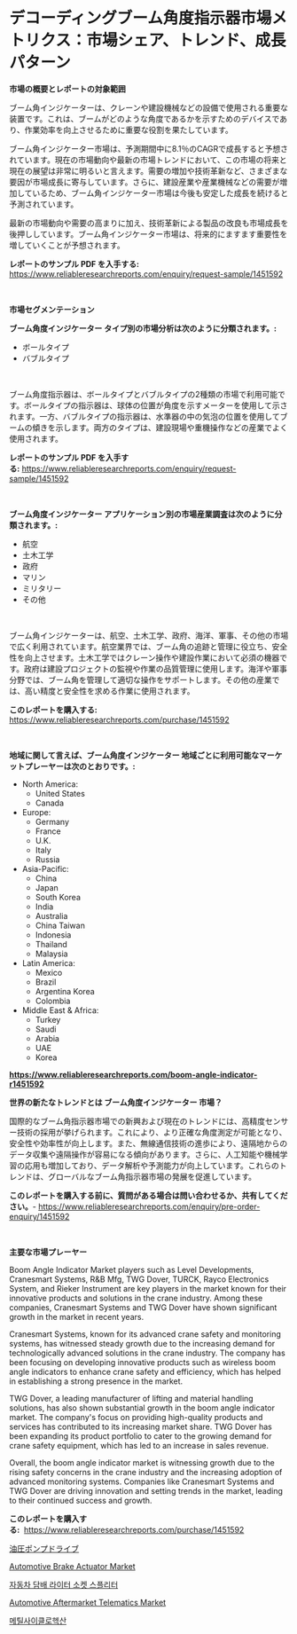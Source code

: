 <p><h1>デコーディングブーム角度指示器市場メトリクス：市場シェア、トレンド、成長パターン</h1></p><p><strong>市場の概要とレポートの対象範囲</strong></p>
<p><p>ブーム角インジケーターは、クレーンや建設機械などの設備で使用される重要な装置です。これは、ブームがどのような角度であるかを示すためのデバイスであり、作業効率を向上させるために重要な役割を果たしています。</p><p>ブーム角インジケーター市場は、予測期間中に8.1％のCAGRで成長すると予想されています。現在の市場動向や最新の市場トレンドにおいて、この市場の将来と現在の展望は非常に明るいと言えます。需要の増加や技術革新など、さまざまな要因が市場成長に寄与しています。さらに、建設産業や産業機械などの需要が増加しているため、ブーム角インジケーター市場は今後も安定した成長を続けると予測されています。</p><p>最新の市場動向や需要の高まりに加え、技術革新による製品の改良も市場成長を後押ししています。ブーム角インジケーター市場は、将来的にますます重要性を増していくことが予想されます。</p></p>
<p><strong>レポートのサンプル PDF を入手する:</strong> <a href="https://www.reliableresearchreports.com/enquiry/request-sample/1451592">https://www.reliableresearchreports.com/enquiry/request-sample/1451592</a></p>
<p>&nbsp;</p>
<p><strong>市場セグメンテーション</strong></p>
<p><strong>ブーム角度インジケーター タイプ別の市場分析は次のように分類されます。:</strong></p>
<p><ul><li>ボールタイプ</li><li>バブルタイプ</li></ul></p>
<p>&nbsp;</p>
<p><p>ブーム角度指示器は、ボールタイプとバブルタイプの2種類の市場で利用可能です。ボールタイプの指示器は、球体の位置が角度を示すメーターを使用して示されます。一方、バブルタイプの指示器は、水準器の中の気泡の位置を使用してブームの傾きを示します。両方のタイプは、建設現場や重機操作などの産業でよく使用されます。</p></p>
<p><strong>レポートのサンプル PDF を入手する:</strong>&nbsp;<a href="https://www.reliableresearchreports.com/enquiry/request-sample/1451592">https://www.reliableresearchreports.com/enquiry/request-sample/1451592</a></p>
<p>&nbsp;</p>
<p><strong> ブーム角度インジケーター アプリケーション別の市場産業調査は次のように分類されます。:</strong></p>
<p><ul><li>航空</li><li>土木工学</li><li>政府</li><li>マリン</li><li>ミリタリー</li><li>その他</li></ul></p>
<p>&nbsp;</p>
<p><p>ブーム角インジケーターは、航空、土木工学、政府、海洋、軍事、その他の市場で広く利用されています。航空業界では、ブーム角の追跡と管理に役立ち、安全性を向上させます。土木工学ではクレーン操作や建設作業において必須の機器です。政府は建設プロジェクトの監視や作業の品質管理に使用します。海洋や軍事分野では、ブーム角を管理して適切な操作をサポートします。その他の産業では、高い精度と安全性を求める作業に使用されます。</p></p>
<p><strong>このレポートを購入する:</strong>&nbsp; <a href="https://www.reliableresearchreports.com/purchase/1451592">https://www.reliableresearchreports.com/purchase/1451592</a></p>
<p>&nbsp;</p>
<p><strong>地域に関して言えば、ブーム角度インジケーター 地域ごとに利用可能なマーケットプレーヤーは次のとおりです。:</strong></p>
<p><ul>
    <li>
        North America:
        <ul>
            <li>United States</li>
            <li>Canada</li>
        </ul>
    </li>
    <li>
        Europe:
        <ul>
            <li>Germany</li>
            <li>France</li>
            <li>U.K.</li>
            <li>Italy</li>
            <li>Russia</li>
        </ul>
    </li>
    <li>
        Asia-Pacific:
        <ul>
            <li>China</li>
            <li>Japan</li>
            <li>South Korea</li>
            <li>India</li>
            <li>Australia</li>
            <li>China Taiwan</li>
            <li>Indonesia</li>
            <li>Thailand</li>
            <li>Malaysia</li>
        </ul>
    </li>
    <li>
        Latin America:
        <ul>
            <li>Mexico</li>
            <li>Brazil</li>
            <li>Argentina Korea</li>
            <li>Colombia</li>
        </ul>
    </li>
    <li>
        Middle East & Africa:
        <ul>
            <li>Turkey</li>
            <li>Saudi</li>
            <li>Arabia</li>
            <li>UAE</li>
            <li>Korea</li>
        </ul>
    </li>
    </ul></p>
<p><strong><a href="https://www.reliableresearchreports.com/boom-angle-indicator-r1451592">https://www.reliableresearchreports.com/boom-angle-indicator-r1451592</a></strong>&nbsp;</p>
<p><strong>世界の新たなトレンドとは ブーム角度インジケーター 市場？</strong></p>
<p><p>国際的なブーム角指示器市場での新興および現在のトレンドには、高精度センサー技術の採用が挙げられます。これにより、より正確な角度測定が可能となり、安全性や効率性が向上します。また、無線通信技術の進歩により、遠隔地からのデータ収集や遠隔操作が容易になる傾向があります。さらに、人工知能や機械学習の応用も増加しており、データ解析や予測能力が向上しています。これらのトレンドは、グローバルなブーム角指示器市場の発展を促進しています。</p></p>
<p><strong>このレポートを購入する前に、質問がある場合は問い合わせるか、共有してください。</strong>- <a href="https://www.reliableresearchreports.com/enquiry/pre-order-enquiry/1451592">https://www.reliableresearchreports.com/enquiry/pre-order-enquiry/1451592</a></p>
<p>&nbsp;</p>
<p><strong>主要な市場プレーヤー</strong></p>
<p><p>Boom Angle Indicator Market players such as Level Developments, Cranesmart Systems, R&B Mfg, TWG Dover, TURCK, Rayco Electronics System, and Rieker Instrument are key players in the market known for their innovative products and solutions in the crane industry. Among these companies, Cranesmart Systems and TWG Dover have shown significant growth in the market in recent years. </p><p>Cranesmart Systems, known for its advanced crane safety and monitoring systems, has witnessed steady growth due to the increasing demand for technologically advanced solutions in the crane industry. The company has been focusing on developing innovative products such as wireless boom angle indicators to enhance crane safety and efficiency, which has helped in establishing a strong presence in the market.</p><p>TWG Dover, a leading manufacturer of lifting and material handling solutions, has also shown substantial growth in the boom angle indicator market. The company's focus on providing high-quality products and services has contributed to its increasing market share. TWG Dover has been expanding its product portfolio to cater to the growing demand for crane safety equipment, which has led to an increase in sales revenue.</p><p>Overall, the boom angle indicator market is witnessing growth due to the rising safety concerns in the crane industry and the increasing adoption of advanced monitoring systems. Companies like Cranesmart Systems and TWG Dover are driving innovation and setting trends in the market, leading to their continued success and growth.</p></p>
<p><strong>このレポートを購入する:</strong>&nbsp;&nbsp;<a href="https://www.reliableresearchreports.com/purchase/1451592">https://www.reliableresearchreports.com/purchase/1451592</a></p>
<p><p><a href="https://github.com/EstelWisozk1/Market-Research-Report-List-1/blob/main/838686220959.md">油圧ポンプドライブ</a></p><p><a href="https://www.linkedin.com/pulse/automotive-brake-actuator-market-provides-detailed-segmentation-ys2xc?trackingId=qzHTND22zeVLRe1Df3d3Iw%3D%3D">Automotive Brake Actuator Market</a></p><p><a href="https://medium.com/@briaabshire/%EC%9E%90%EB%8F%99%EC%B0%A8%EC%9A%A9-%EC%8B%9C%EA%B1%B0-%EB%9D%BC%EC%9D%B4%ED%84%B0-%EC%86%8C%EC%BC%93-%EB%B6%84%ED%95%A0%EA%B8%B0-%EC%8B%9C%EC%9E%A5-%EC%8B%9C%EC%9E%A5-%EC%A0%90%EC%9C%A0%EC%9C%A8-%EC%8B%9C%EC%9E%A5-%EB%8F%99%ED%96%A5-%EA%B7%B8%EB%A6%AC%EA%B3%A0-%EB%AF%B8%EB%9E%98-%EC%84%B1%EC%9E%A5-%ED%83%90%EA%B5%AC-ba4cb2305c29">자동차 담배 라이터 소켓 스플리터</a></p><p><a href="https://www.linkedin.com/pulse/automotive-aftermarket-telematics-market-comprehensive-report-d6cwf?trackingId=A0ZW3ynpxt651rkjgHbX8Q%3D%3D">Automotive Aftermarket Telematics Market</a></p><p><a href="https://github.com/GabrielBlanda5656/Market-Research-Report-List-1/blob/main/721830719479.md">메틸사이클로헥산</a></p></p>